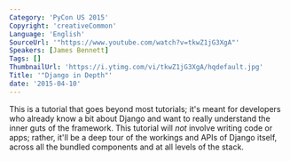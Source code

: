 ```yaml
---
Category: 'PyCon US 2015'
Copyright: 'creativeCommon'
Language: 'English'
SourceUrl: '"https://www.youtube.com/watch?v=tkwZ1jG3XgA"'
Speakers: [James Bennett]
Tags: []
ThumbnailUrl: 'https://i.ytimg.com/vi/tkwZ1jG3XgA/hqdefault.jpg'
Title: '"Django in Depth"'
date: '2015-04-10'
---
```

This is a tutorial that goes beyond most tutorials; it's meant for developers who already know a bit about Django and want to really understand the inner guts of the framework. This tutorial will *not* involve writing code or apps; rather, it'll be a deep tour of the workings and APIs of Django itself, across all the bundled components and at all levels of the stack.


